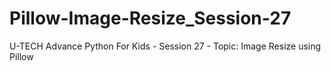 # Pillow-Image-Resize_Session-27
U-TECH Advance Python For Kids - Session 27 - Topic: Image Resize using Pillow
